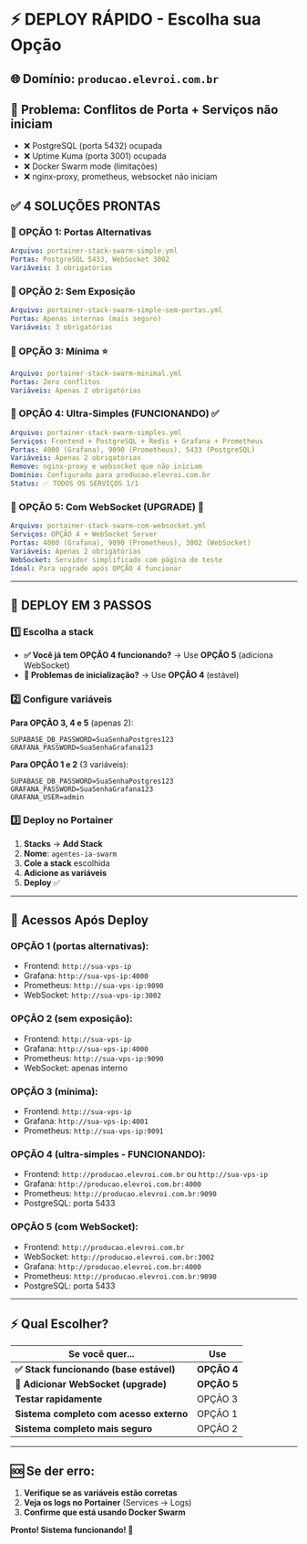 # ⚡ DEPLOY RÁPIDO - Escolha sua Opção

## 🌐 Domínio: `producao.elevroi.com.br`

## 🚨 Problema: Conflitos de Porta + Serviços não iniciam
- ❌ PostgreSQL (porta 5432) ocupada
- ❌ Uptime Kuma (porta 3001) ocupada  
- ❌ Docker Swarm mode (limitações)
- ❌ nginx-proxy, prometheus, websocket não iniciam

## ✅ 4 SOLUÇÕES PRONTAS

### 🎯 OPÇÃO 1: Portas Alternativas
```yaml
Arquivo: portainer-stack-swarm-simple.yml
Portas: PostgreSQL 5433, WebSocket 3002
Variáveis: 3 obrigatórias
```

### 🎯 OPÇÃO 2: Sem Exposição  
```yaml
Arquivo: portainer-stack-swarm-simple-sem-portas.yml
Portas: Apenas internas (mais seguro)
Variáveis: 3 obrigatórias
```

### 🎯 OPÇÃO 3: Mínima ⭐
```yaml
Arquivo: portainer-stack-swarm-minimal.yml
Portas: Zero conflitos
Variáveis: Apenas 2 obrigatórias
```

### 🎯 OPÇÃO 4: Ultra-Simples (FUNCIONANDO) ✅
```yaml
Arquivo: portainer-stack-swarm-simples.yml
Serviços: Frontend + PostgreSQL + Redis + Grafana + Prometheus
Portas: 4000 (Grafana), 9090 (Prometheus), 5433 (PostgreSQL)
Variáveis: Apenas 2 obrigatórias
Remove: nginx-proxy e websocket que não iniciam
Domínio: Configurado para producao.elevroi.com.br
Status: ✅ TODOS OS SERVIÇOS 1/1
```

### 🎯 OPÇÃO 5: Com WebSocket (UPGRADE) 🔌
```yaml
Arquivo: portainer-stack-swarm-com-websocket.yml
Serviços: OPÇÃO 4 + WebSocket Server
Portas: 4000 (Grafana), 9090 (Prometheus), 3002 (WebSocket)
Variáveis: Apenas 2 obrigatórias
WebSocket: Servidor simplificado com página de teste
Ideal: Para upgrade após OPÇÃO 4 funcionar
```

---

## 🚀 DEPLOY EM 3 PASSOS

### 1️⃣ Escolha a stack
- **✅ Você já tem OPÇÃO 4 funcionando?** → Use **OPÇÃO 5** (adiciona WebSocket)
- **🚨 Problemas de inicialização?** → Use **OPÇÃO 4** (estável)

### 2️⃣ Configure variáveis

**Para OPÇÃO 3, 4 e 5** (apenas 2):
```env
SUPABASE_DB_PASSWORD=SuaSenhaPostgres123
GRAFANA_PASSWORD=SuaSenhaGrafana123
```

**Para OPÇÃO 1 e 2** (3 variáveis):
```env
SUPABASE_DB_PASSWORD=SuaSenhaPostgres123
GRAFANA_PASSWORD=SuaSenhaGrafana123
GRAFANA_USER=admin
```

### 3️⃣ Deploy no Portainer
1. **Stacks** → **Add Stack**
2. **Nome**: `agentes-ia-swarm`
3. **Cole a stack** escolhida
4. **Adicione as variáveis**
5. **Deploy** ✅

---

## 📱 Acessos Após Deploy

### OPÇÃO 1 (portas alternativas):
- Frontend: `http://sua-vps-ip`
- Grafana: `http://sua-vps-ip:4000`
- Prometheus: `http://sua-vps-ip:9090`
- WebSocket: `http://sua-vps-ip:3002`

### OPÇÃO 2 (sem exposição):
- Frontend: `http://sua-vps-ip`
- Grafana: `http://sua-vps-ip:4000`
- Prometheus: `http://sua-vps-ip:9090`
- WebSocket: apenas interno

### OPÇÃO 3 (mínima):
- Frontend: `http://sua-vps-ip`
- Grafana: `http://sua-vps-ip:4001`
- Prometheus: `http://sua-vps-ip:9091`

### OPÇÃO 4 (ultra-simples - FUNCIONANDO):
- Frontend: `http://producao.elevroi.com.br` ou `http://sua-vps-ip`
- Grafana: `http://producao.elevroi.com.br:4000`
- Prometheus: `http://producao.elevroi.com.br:9090`
- PostgreSQL: porta 5433

### OPÇÃO 5 (com WebSocket):
- Frontend: `http://producao.elevroi.com.br`
- WebSocket: `http://producao.elevroi.com.br:3002`
- Grafana: `http://producao.elevroi.com.br:4000`
- Prometheus: `http://producao.elevroi.com.br:9090`
- PostgreSQL: porta 5433

---

## ⚡ Qual Escolher?

| Se você quer... | Use |
|------------------|-----|
| **✅ Stack funcionando (base estável)** | **OPÇÃO 4** |
| **🔌 Adicionar WebSocket (upgrade)** | **OPÇÃO 5** |
| **Testar rapidamente** | OPÇÃO 3 |
| **Sistema completo com acesso externo** | OPÇÃO 1 |
| **Sistema completo mais seguro** | OPÇÃO 2 |

---

## 🆘 Se der erro:

1. **Verifique se as variáveis estão corretas**
2. **Veja os logs no Portainer** (Services → Logs)
3. **Confirme que está usando Docker Swarm**

**Pronto! Sistema funcionando! 🎉** 